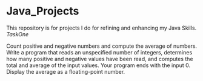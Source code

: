 # Java_Projects
This repository is for projects I do for refining and enhancing my Java Skills.
*TaskOne*

Count positive and negative numbers and compute
the average of numbers. Write a program that reads an
unspecified number of integers, determines how many
positive and negative values have been read, and
computes the total and average of the input values.
Your program ends with the input 0. Display the
average as a floating-point number.
